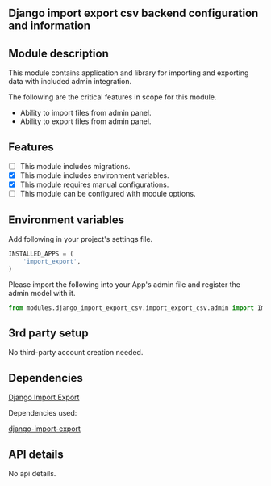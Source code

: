 ## Django import export csv backend configuration and information

## Module description

This module contains application and library for importing and exporting data with included admin integration.

The following are the critical features in scope for this module.

- Ability to import files from admin panel.
- Ability to export files from admin panel.

## Features

- [ ] This module includes migrations.
- [x] This module includes environment variables.
- [x] This module requires manual configurations.
- [ ] This module can be configured with module options.

## Environment variables
Add following in your project's settings file.

```settings.py
INSTALLED_APPS = (
    'import_export',
)
```

Please import the following into your App's admin file and register the admin model with it.

```admin.py
from modules.django_import_export_csv.import_export_csv.admin import ImportExportAdmin
```

## 3rd party setup

No third-party account creation needed.

## Dependencies

[Django Import Export](https://github.com/django-import-export/django-import-export/blob/main/README.rst)

Dependencies used:

[django-import-export](https://pypi.org/project/django-import-export/)

## API details

No api details.